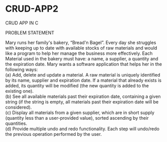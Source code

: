 # CRUD-APP2
CRUD APP IN C 

PROBLEM STATEMENT
  
  Mary runs her family's bakery, “Bread'n Bagel”. Every day she struggles with keeping up to date with available stocks of raw materials and would like a program to help her manage the business more effectively. Each Material used in the bakery must have: a name, a supplier, a quantity and the expiration date. Mary wants a software application that helps her in the following ways: <br>
(a) Add, delete and update a material. A raw material is uniquely identified by its name, supplier and expiration date. If a material that already exists is added, its quantity will be modified (the new quantity is added to the existing one). <br>
(b) See all available materials past their expiration date, containing a given string (if the string is empty, all materials past their expiration date will be considered). <br>
(c) Display all materials from a given supplier, which are in short supply (quantity less than a user-provided value), sorted ascending by their quantities. <br>
(d) Provide multiple undo and redo functionality. Each step will undo/redo the previous operation performed by the user. <br>
